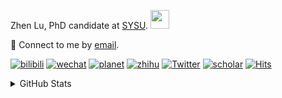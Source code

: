 <p>Zhen Lu, PhD candidate at <a href="https://phs.sysu.edu.cn/">SYSU</a>. <img src="https://media.giphy.com/media/WUlplcMpOCEmTGBtBW/giphy.gif" width="30">
</em></p>

💬 Connect to me by [email](mailto:luzh29@mail2.sysu.edu.cn).

[![bilibili](https://img.shields.io/badge/陆震同学-B站-yellow)](https://space.bilibili.com/32159908) [![wechat](https://img.shields.io/badge/陆震生物统计-微信公众号-important)](https://leslie-lu.github.io/uploads/qrcode.jpg) [![planet](https://img.shields.io/badge/陆震-知识星球-blueviolet)](https://wx.zsxq.com/dweb2) [![zhihu](https://img.shields.io/badge/陆震同学-知乎-blue)](https://www.zhihu.com/people/edison-70-18) [![Twitter](https://img.shields.io/badge/ZhenLu_Biost-Twitter-ff69b4)](https://twitter.com/ZhenLu_Biost) [![scholar](https://img.shields.io/badge/ZhenLu-Scholar-00ffff)](https://scholar.google.com/citations?user=LKLQ1g8AAAAJ) [![Hits](https://hits.seeyoufarm.com/api/count/incr/badge.svg?url=https%3A%2F%2Fgithub.com%2FLeslie-Lu%2FLeslie-Lu&count_bg=%2379C83D&title_bg=%23555555&icon=&icon_color=%23E7E7E7&title=hits&edge_flat=false)](https://hits.seeyoufarm.com)

<details>
 
<summary>GitHub Stats</summary>


<!--START_SECTION:waka-->
**🐱 My GitHub Data** 

> 📦 223.1 kB Used in GitHub's Storage 
 > 
> 🏆 131 Contributions in the Year 2024
 > 
> 🚫 Not Opted to Hire
 > 
> 📜 15 Public Repositories 
 > 
> 🔑 5 Private Repositories 
 > 
**I'm an Early 🐤** 

```text
🌞 Morning                17 commits          █░░░░░░░░░░░░░░░░░░░░░░░░   03.51 % 
🌆 Daytime                303 commits         ████████████████░░░░░░░░░   62.47 % 
🌃 Evening                163 commits         ████████░░░░░░░░░░░░░░░░░   33.61 % 
🌙 Night                  2 commits           ░░░░░░░░░░░░░░░░░░░░░░░░░   00.41 % 
```
📅 **I'm Most Productive on Monday** 

```text
Monday                   110 commits         ██████░░░░░░░░░░░░░░░░░░░   22.68 % 
Tuesday                  60 commits          ███░░░░░░░░░░░░░░░░░░░░░░   12.37 % 
Wednesday                110 commits         ██████░░░░░░░░░░░░░░░░░░░   22.68 % 
Thursday                 73 commits          ████░░░░░░░░░░░░░░░░░░░░░   15.05 % 
Friday                   45 commits          ██░░░░░░░░░░░░░░░░░░░░░░░   09.28 % 
Saturday                 39 commits          ██░░░░░░░░░░░░░░░░░░░░░░░   08.04 % 
Sunday                   48 commits          ██░░░░░░░░░░░░░░░░░░░░░░░   09.90 % 
```


**I Mostly Code in HTML** 

```text
HTML                     7 repos             ██████████░░░░░░░░░░░░░░░   41.18 % 
R                        6 repos             █████████░░░░░░░░░░░░░░░░   35.29 % 
SAS                      3 repos             ████░░░░░░░░░░░░░░░░░░░░░   17.65 % 
Python                   1 repo              █░░░░░░░░░░░░░░░░░░░░░░░░   05.88 % 
```




 Last Updated on 15/05/2024 18:39:57 UTC
<!--END_SECTION:waka-->

-----

**NOTE: Top languages does not indicate my skill level or anything like that. It is just a metric of which languages have been hosted by me on GitHub based on the usage across repositories.**

</details>
